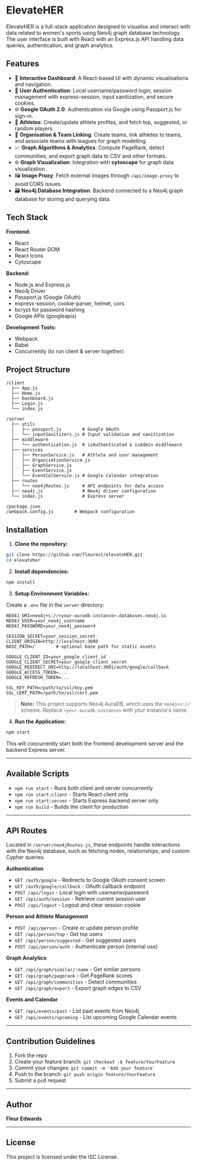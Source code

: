 # ElevateHER

ElevateHER is a full-stack application designed to visualise and interact with data related to women's sports using Neo4j graph database technology. The user interface is built with React with an Express.js API handling data queries, authentication, and graph analytics.

## Features

- 🚀 **Interactive Dashboard**: A React-based UI with dynamic visualisations and navigation.
- 🔐 **User Authentication**: Local username/password login, session management with express-session, input sanitization, and secure cookies. 
- 🌐 **Google OAuth 2.0**: Authentication via Google using Passport.js for sign-in.
- 🏅 **Athletes**: Create/update athlete profiles, and fetch top, suggested, or random players.
- 🏢 **Organisation & Team Linking**: Create teams, link athletes to teams, and associate teams with leagues for graph modelling.
- 📈 **Graph Algorithms & Analytics**: Compute PageRank, detect communities, and export graph data to CSV and other formats.
- 🌐 **Graph Visualization**: Integration with **cytoscape** for graph data visualization.
- 🖼️ **Image Proxy**: Fetch external images through `/api/image-proxy` to avoid CORS issues.
- 🗃️ **Neo4j Database Integration**: Backend connected to a Neo4j graph database for storing and querying data.

## Tech Stack

**Frontend:**
- React
- React Router DOM
- React Icons
- Cytoscape

**Backend:**
- Node.js and Express.js
- Neo4j Driver
- Passport.js (Google OAuth)
- express-session, cookie-parser, helmet, cors
- bcrypt for password hashing
- Google APIs (googleapis)

**Development Tools:**
- Webpack
- Babel
- Concurrently (to run client & server together)

## Project Structure

```
/client
  ├── App.js
  ├── Home.js
  ├── Dashboard.js
  ├── Login.js
  └── index.js

/server
  ├── utils
  │   ├── passport.js        # Google OAuth
  │   └── inputSanitizers.js # Input validation and sanitization
  ├── middleware
  │   └── authentication.js  # isAuthenticated & isAdmin middleware
  ├── services
  │   ├── PersonService.js   # Athlete and user management
  │   ├── OrganisationService.js
  │   ├── GraphService.js
  │   ├── EventService.js
  │   └── EventCalService.js # Google Calendar integration
  ├── routes
  │   └── neo4jRoutes.js     # API endpoints for data access
  ├── neo4j.js               # Neo4j driver configuration
  └── index.js               # Express server

/package.json
/webpack.config.js        # Webpack configuration
```

## Installation

1. **Clone the repository:**

```bash
git clone https://github.com/fleurest/elevateHER.git
cd elevateher
```

2. **Install dependencies:**

```bash
npm install
```

3. **Setup Environment Variables:**

Create a `.env` file in the `server` directory:

```
NEO4J_URI=neo4j+s://<your-auradb-instance>.databases.neo4j.io
NEO4J_USER=your_neo4j_username
NEO4J_PASSWORD=your_neo4j_password

SESSION_SECRET=your_session_secret
CLIENT_ORIGIN=http://localhost:3000
BASE_PATH=/        # optional base path for static assets

GOOGLE_CLIENT_ID=your_google_client_id
GOOGLE_CLIENT_SECRET=your_google_client_secret
GOOGLE_REDIRECT_URI=http://localhost:3001/auth/google/callback
GOOGLE_ACCESS_TOKEN=...
GOOGLE_REFRESH_TOKEN=...

SSL_KEY_PATH=/path/to/ssl/key.pem
SSL_CERT_PATH=/path/to/ssl/cert.pem
```

> **Note:** This project supports Neo4j AuraDB, which uses the `neo4j+s://` scheme. Replace `<your-auradb-instance>` with your instance's name.



4. **Run the Application:**

```bash
npm start
```

This will concurrently start both the frontend development server and the backend Express server.

---

## Available Scripts

- `npm run start` - Runs both client and server concurrently
- `npm run start:client` - Starts React client only
- `npm run start:server` - Starts Express backend server only
- `npm run build` - Builds the client for production

---

## API Routes

Located in `/server/neo4jRoutes.js`, these endpoints handle interactions with the Neo4j database, such as fetching nodes, relationships, and custom Cypher queries.

**Authentication**
- `GET /auth/google` - Redirects to Google OAuth consent screen
- `GET /auth/google/callback` - OAuth callback endpoint
- `POST /api/login` - Local login with username/password
- `GET /api/auth/session` - Retrieve current session user
- `POST /api/logout` - Logout and clear session cookie

**Person and Athlete Management**
- `POST /api/person` - Create or update person profile
- `GET /api/person/top` - Get top users
- `GET /api/person/suggested` - Get suggested users
- `POST /api/person/auth` - Authenticate person (internal use)

**Graph Analytics**
- `GET /api/graph/similar/:name` - Get similar persons
- `GET /api/graph/pagerank` - Get PageRank scores
- `GET /api/graph/communities` - Detect communities
- `GET /api/graph/export` - Export graph edges to CSV

**Events and Calendar**
- `GET /api/events/past` - List past events from Neo4j
- `GET /api/events/upcoming` - List upcoming Google Calendar events

---

## Contribution Guidelines

1. Fork the repo
2. Create your feature branch: `git checkout -b feature/YourFeature`
3. Commit your changes: `git commit -m 'Add your feature'`
4. Push to the branch: `git push origin feature/YourFeature`
5. Submit a pull request

---

## Author

**Fleur Edwards**

---

## License

This project is licensed under the ISC License.
